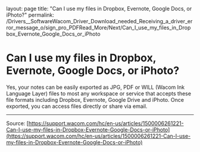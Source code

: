 layout: page
title: "Can I use my files in Dropbox, Evernote, Google Docs, or iPhoto?"
permalink: /Drivers__SoftwareWacom_Driver_Download_needed_Receiving_a_driver_error_message_o/sign_pro_PDFRead_More/Next/Can_I_use_my_files_in_Dropbox_Evernote_Google_Docs_or_iPhoto

# Can I use my files in Dropbox, Evernote, Google Docs, or iPhoto?

Yes, your notes can be easily exported as JPG, PDF or WILL (Wacom Ink Language Layer) files to most any workspace or service that accepts these file formats including Dropbox, Evernote, Google Drive and iPhoto. Once exported, you can access files directly or share via email.

---
Source: [https://support.wacom.com/hc/en-us/articles/1500006261221-Can-I-use-my-files-in-Dropbox-Evernote-Google-Docs-or-iPhoto](https://support.wacom.com/hc/en-us/articles/1500006261221-Can-I-use-my-files-in-Dropbox-Evernote-Google-Docs-or-iPhoto)
